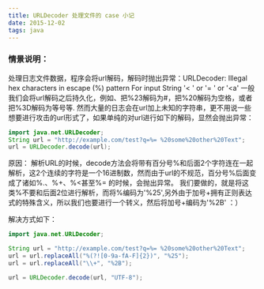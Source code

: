 ```yaml
---
title: URLDecoder 处理文件的 case 小记
date: 2015-12-02
tags: java
---
```


### 情景说明：

处理日志文件数据，程序会将url解码，解码时抛出异常：URLDecoder: Illegal hex characters in escape (%) pattern For input String '< ' or '= ' or '<a'
一般我们会将url解码之后持久化，例如、把%23解码为#，把%20解码为空格，或者把%3D解码为等号等. 然而大量的日志会在url加上未知的字符串，更不用说一些想要进行攻击的url形式了，如果单纯的对url进行如下的解码，显然会抛出异常：
```java
import java.net.URLDecoder;
String url = "http://example.com/test?q=%= %20some%20other%20Text";
url = URLDecoder.decode(url);
```
原因：
解析URL的时候，decode方法会将带有百分号%和后面2个字符连在一起解析，这2个连续的字符是一个16进制数，然而由于url的不规范，百分号%后面变成了诸如%.、%+、%<甚至%= 的时候，会抛出异常。
我们要做的，就是将这类%不要和后面2位进行解析，而将%编码为'%25',另外由于加号+拥有正则表达式的特殊含义，所以我们也要进行一个转义，然后将加号+编码为'%2B'  ：）

解决方式如下：
```java
import java.net.URLDecoder;

String url = "http://example.com/test?q=%= %20some%20other%20Text";
url = url.replaceAll("%(?![0-9a-fA-F]{2})", "%25");
url = url.replaceAll("\\+", "%2B");

url = URLDecoder.decode(url, "UTF-8");
```
